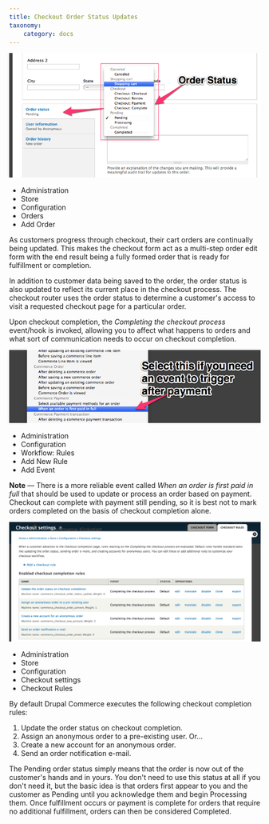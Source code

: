 ```yaml
---
title: Checkout Order Status Updates
taxonomy:
    category: docs
---
```


<div class="docs-enhanced">
<div class="screenshot">
    <a href="/user/pages/02.commerce1/01.user-guide/05.Checkout-Process/03.Checkout-Order-Status-Updates/Checkout-Order-Default-Status.png">
        <img src="/user/pages/02.commerce1/01.user-guide/05.Checkout-Process/03.Checkout-Order-Status-Updates/Checkout-Order-Default-Status.png" alt="Default Drupal Commerce Order Statuses" />
    </a>
    <ul class="screenshot_breadcrumbs">
        <li class="first">Administration</li>
        <li>Store</li>
        <li>Configuration</li>
        <li>Orders</li>
        <li class="last">Add Order</li>
    </ul>
</div>
<p>As customers progress through checkout, their cart orders are continually being updated. This makes the checkout form act as a multi-step order edit form with the end result being a fully formed order that is ready for fulfillment or completion.</p>

<p>In addition to customer data being saved to the order, the order status is also updated to reflect its current place in the checkout process. The checkout router uses the order status to determine a customer's access to visit a requested checkout page for a particular order.</p>
<p>Upon checkout completion, the <em>Completing the checkout process</em> event/hook is invoked, allowing you to affect what happens to orders and what sort of communication needs to occur on checkout completion.</p>
<div class="screenshot">
    <a href="/user/pages/02.commerce1/01.user-guide/05.Checkout-Process/03.Checkout-Order-Status-Updates/Checkout-Order-When-Order-is-Paid.png">
        <img src="/user/pages/02.commerce1/01.user-guide/05.Checkout-Process/03.Checkout-Order-Status-Updates/Checkout-Order-When-Order-is-Paid.png" alt="Select this if you need an event to trigger after payment." />
    </a>
    <ul class="screenshot_breadcrumbs">
        <li class="first">Administration</li>
        <li>Configuration</li>
        <li>Workflow: Rules</li>
        <li>Add New Rule</li>
        <li class="last">Add Event</li>
    </ul>
</div>
<p><strong>Note</strong> &mdash; There is a more reliable event called <em>When an order is first paid in full</em> that should be used to update or process an order based on payment. Checkout can complete with payment still pending, so it is best not to mark orders completed on the basis of checkout completion alone.</p>
<div class="screenshot">
    <a href="/user/pages/02.commerce1/01.user-guide/05.Checkout-Process/03.Checkout-Order-Status-Updates/Checkout-Order-Default-Rules.png">
        <img src="/user/pages/02.commerce1/01.user-guide/05.Checkout-Process/03.Checkout-Order-Status-Updates/Checkout-Order-Default-Rules.png" alt="Default Drupal Commerce Rules" />
    </a>
    <ul class="screenshot_breadcrumbs">
        <li class="first">Administration</li>
        <li>Store</li>
        <li>Configuration</li>
        <li>Checkout settings</li>
        <li class="last">Checkout Rules</li>
    </ul>
</div>
<p>By default Drupal Commerce executes the following checkout completion rules:</p>
<ol>
    <li>Update the order status on checkout completion.</li>
    <li>Assign an anonymous order to a pre-existing user. Or...</li>
    <li>Create a new account for an anonymous order.</li>
    <li>Send an order notification e-mail.</li>
</ol>

<p>The Pending order status simply means that the order is now out of the customer's hands and in yours. You don't need to use this status at all if you don't need it, but the basic idea is that orders first appear to you and the customer as Pending until you acknowledge them and begin Processing them. Once fulfillment occurs or payment is complete for orders that require no additional fulfillment, orders can then be considered Completed.</p>
</div>